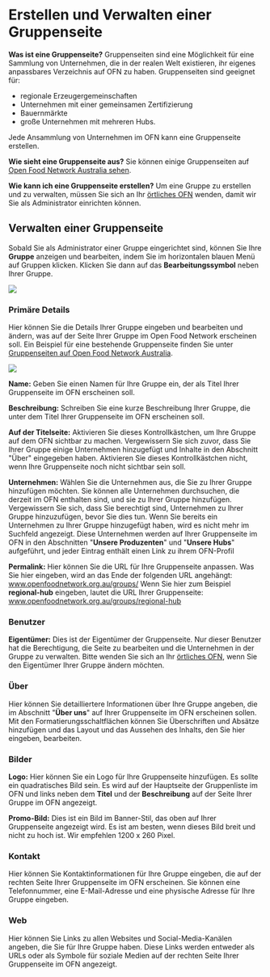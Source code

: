 # Erstellen und Verwalten einer Gruppenseite

**Was ist eine Gruppenseite?** Gruppenseiten sind eine Möglichkeit für eine Sammlung von Unternehmen, die in der realen Welt existieren, ihr eigenes anpassbares Verzeichnis auf OFN zu haben. Gruppenseiten sind geeignet für:

* regionale Erzeugergemeinschaften
* Unternehmen mit einer gemeinsamen Zertifizierung
* Bauernmärkte
* große Unternehmen mit mehreren Hubs.

Jede Ansammlung von Unternehmen im OFN kann eine Gruppenseite erstellen.

**Wie sieht eine Gruppenseite aus?** Sie können einige Gruppenseiten auf [Open Food Network Australia sehen](https://openfoodnetwork.org.au/groups).

**Wie kann ich eine Gruppenseite erstellen?** Um eine Gruppe zu erstellen und zu verwalten, müssen Sie sich an Ihr [örtliches OFN](https://openfoodnetwork.org/find-your-local-open-food-network/) wenden, damit wir Sie als Administrator einrichten können.

## Verwalten einer Gruppenseite

Sobald Sie als Administrator einer Gruppe eingerichtet sind, können Sie Ihre **Gruppe** anzeigen und bearbeiten, indem Sie im horizontalen blauen Menü auf Gruppen klicken. Klicken Sie dann auf das **Bearbeitungssymbol** neben Ihrer Gruppe.

![](../../.gitbook/assets/screen-shot-2019-11-14-at-11.28.47-am.png)

### Primäre Details

Hier können Sie die Details Ihrer Gruppe eingeben und bearbeiten und ändern, was auf der Seite Ihrer Gruppe im Open Food Network erscheinen soll. Ein Beispiel für eine bestehende Gruppenseite finden Sie unter [Gruppenseiten auf Open Food Network Australia](https://openfoodnetwork.org.au/groups).

![](../../.gitbook/assets/screen-shot-2019-11-14-at-11.31.45-am.png)

**Name:** Geben Sie einen Namen für Ihre Gruppe ein, der als Titel Ihrer Gruppenseite im OFN erscheinen soll.

**Beschreibung:** Schreiben Sie eine kurze Beschreibung Ihrer Gruppe, die unter dem Titel Ihrer Gruppenseite im OFN erscheinen soll.

**Auf der Titelseite:** Aktivieren Sie dieses Kontrollkästchen, um Ihre Gruppe auf dem OFN sichtbar zu machen. Vergewissern Sie sich zuvor, dass Sie Ihrer Gruppe einige Unternehmen hinzugefügt und Inhalte in den Abschnitt "Über" eingegeben haben. Aktivieren Sie dieses Kontrollkästchen nicht, wenn Ihre Gruppenseite noch nicht sichtbar sein soll.

**Unternehmen:** Wählen Sie die Unternehmen aus, die Sie zu Ihrer Gruppe hinzufügen möchten. Sie können alle Unternehmen durchsuchen, die derzeit im OFN enthalten sind, und sie zu Ihrer Gruppe hinzufügen. Vergewissern Sie sich, dass Sie berechtigt sind, Unternehmen zu Ihrer Gruppe hinzuzufügen, bevor Sie dies tun. Wenn Sie bereits ein Unternehmen zu Ihrer Gruppe hinzugefügt haben, wird es nicht mehr im Suchfeld angezeigt. Diese Unternehmen werden auf Ihrer Gruppenseite im OFN in den Abschnitten "**Unsere Produzenten**" und "**Unsere Hubs**" aufgeführt, und jeder Eintrag enthält einen Link zu ihrem OFN-Profil

**Permalink:** Hier können Sie die URL für Ihre Gruppenseite anpassen. Was Sie hier eingeben, wird an das Ende der folgenden URL angehängt: www.openfoodnetwork.org.au/groups/ Wenn Sie hier zum Beispiel **regional-hub** eingeben, lautet die URL Ihrer Gruppenseite: www.openfoodnetwork.org.au/groups/regional-hub

### Benutzer

**Eigentümer:** Dies ist der Eigentümer der Gruppenseite. Nur dieser Benutzer hat die Berechtigung, die Seite zu bearbeiten und die Unternehmen in der Gruppe zu verwalten. Bitte wenden Sie sich an Ihr [örtliches OFN](https://openfoodnetwork.org/find-your-local-open-food-network/), wenn Sie den Eigentümer Ihrer Gruppe ändern möchten.

### Über

Hier können Sie detailliertere Informationen über Ihre Gruppe angeben, die im Abschnitt "**Über uns**" auf Ihrer Gruppenseite im OFN erscheinen sollen. Mit den Formatierungsschaltflächen können Sie Überschriften und Absätze hinzufügen und das Layout und das Aussehen des Inhalts, den Sie hier eingeben, bearbeiten.

### Bilder

**Logo:** Hier können Sie ein Logo für Ihre Gruppenseite hinzufügen. Es sollte ein quadratisches Bild sein. Es wird auf der Hauptseite der Gruppenliste im OFN und links neben dem **Titel** und der **Beschreibung** auf der Seite Ihrer Gruppe im OFN angezeigt.

**Promo-Bild:** Dies ist ein Bild im Banner-Stil, das oben auf Ihrer Gruppenseite angezeigt wird. Es ist am besten, wenn dieses Bild breit und nicht zu hoch ist. Wir empfehlen 1200 x 260 Pixel.

### Kontakt

Hier können Sie Kontaktinformationen für Ihre Gruppe eingeben, die auf der rechten Seite Ihrer Gruppenseite im OFN erscheinen. Sie können eine Telefonnummer, eine E-Mail-Adresse und eine physische Adresse für Ihre Gruppe eingeben.

### Web

Hier können Sie Links zu allen Websites und Social-Media-Kanälen angeben, die Sie für Ihre Gruppe haben. Diese Links werden entweder als URLs oder als Symbole für soziale Medien auf der rechten Seite Ihrer Gruppenseite im OFN angezeigt.
